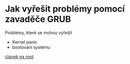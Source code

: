 # Jak vyřešit problémy pomocí zavaděče GRUB

Problémy, které se mohou vyřešit
* Kernel panic
* bootování systému

[clanek na root](https://www.root.cz/clanky/zachrana-nebootujiciho-linuxu-pomoci-konzole-zavadece-grub-2/)